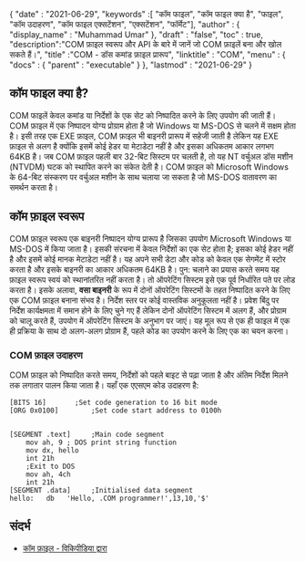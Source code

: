 {
  "date" : "2021-06-29",
  "keywords" :[ "कॉम फाइल", "कॉम फाइल क्या है", "फाइल", "कॉम उदाहरण", "कॉम फाइल एक्सटेंशन", "एक्सटेंशन", "फॉर्मेट"],
  "author" : {
    "display_name" : "Muhammad Umar"
},
  "draft" : "false",
  "toc" : true,
  "description":"COM फ़ाइल स्वरूप और API के बारे में जानें जो COM फ़ाइलें बना और खोल सकते हैं।",
  "title" :"COM - डॉस कमांड फ़ाइल प्रारूप",
  "linktitle" : "COM",
  "menu" : {
    "docs" : {
      "parent" : "executable"
}
},
  "lastmod" : "2021-06-29"
}

## कॉम फाइल क्या है?
COM फाइलें केवल कमांड या निर्देशों के एक सेट को निष्पादित करने के लिए उपयोग की जाती हैं। COM फ़ाइल में एक निष्पादन योग्य प्रोग्राम होता है जो Windows या MS-DOS से चलने में सक्षम होता है। इसी तरह एक EXE फ़ाइल, COM फ़ाइल भी बाइनरी प्रारूप में सहेजी जाती है लेकिन यह EXE फ़ाइल से अलग है क्योंकि इसमें कोई हेडर या मेटाडेटा नहीं है और इसका अधिकतम आकार लगभग 64KB है। जब COM फ़ाइल पहली बार 32-बिट सिस्टम पर चलती है, तो यह NT वर्चुअल डॉस मशीन (NTVDM) घटक को स्थापित करने का संकेत देती है। COM फ़ाइल को Microsoft Windows के 64-बिट संस्करण पर वर्चुअल मशीन के साथ चलाया जा सकता है जो MS-DOS वातावरण का समर्थन करता है।

## कॉम फ़ाइल स्वरूप
COM फ़ाइल स्वरूप एक बाइनरी निष्पादन योग्य प्रारूप है जिसका उपयोग Microsoft Windows या MS-DOS में किया जाता है। इसकी संरचना में केवल निर्देशों का एक सेट होता है; इसका कोई हेडर नहीं है और इसमें कोई मानक मेटाडेटा नहीं है। यह अपने सभी डेटा और कोड को केवल एक सेगमेंट में स्टोर करता है और इसके बाइनरी का आकार अधिकतम 64KB है। पुन: चलाने का प्रयास करते समय यह फ़ाइल स्वरूप स्वयं को स्थानांतरित नहीं करता है। तो ऑपरेटिंग सिस्टम इसे एक पूर्व निर्धारित पते पर लोड करता है। इसके अलावा, **वसा बाइनरी** के रूप में दोनों ऑपरेटिंग सिस्टमों के तहत निष्पादित करने के लिए एक COM फ़ाइल बनाना संभव है। निर्देश स्तर पर कोई वास्तविक अनुकूलता नहीं है। प्रवेश बिंदु पर निर्देश कार्यक्षमता में समान होने के लिए चुने गए हैं लेकिन दोनों ऑपरेटिंग सिस्टम में अलग हैं, और प्रोग्राम को चालू करते हैं, उपयोग में ऑपरेटिंग सिस्टम के अनुभाग पर जाएं। यह मूल रूप से एक ही फाइल में एक ही प्रक्रिया के साथ दो अलग-अलग प्रोग्राम हैं, पहले कोड का उपयोग करने के लिए एक का चयन करना।
### COM फ़ाइल उदाहरण
COM फ़ाइल को निष्पादित करते समय, निर्देशों को पहले बाइट से पढ़ा जाता है और अंतिम निर्देश मिलने तक लगातार पालन किया जाता है। यहाँ एक एएसएम कोड उदाहरण है:

```
[BITS 16]		;Set code generation to 16 bit mode
[ORG 0x0100]		;Set code start address to 0100h


[SEGMENT .text]		;Main code segment
    mov ah, 9 ; DOS print string function
    mov dx, hello
    int 21h
    ;Exit to DOS
    mov ah, 4ch
    int 21h
[SEGMENT .data]		;Initialised data segment
hello:   db   'Hello, .COM programmer!',13,10,'$'
```

## संदर्भ

* [कॉम फ़ाइल - विकिपीडिया द्वारा](https://en.wikipedia.org/wiki/COM_file)

